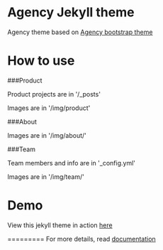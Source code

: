 Agency Jekyll theme
====================

Agency theme based on [Agency bootstrap theme ](https://startbootstrap.com/template-overviews/agency/)

# How to use

###Product 

Product projects are in '/_posts'

Images are in '/img/product'

###About

Images are in '/img/about/'

###Team

Team members and info are in '_config.yml'

Images are in '/img/team/'


# Demo

View this jekyll theme in action [here](https://y7kim.github.io/agency-jekyll-theme)

=========
For more details, read [documentation](http://jekyllrb.com/)
